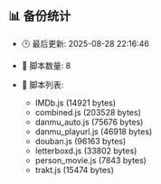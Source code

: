 ## 📊 备份统计

- 🕒 最后更新: 2025-08-28 22:16:46
- 📁 脚本数量: 8
- 📄 脚本列表:

  - IMDb.js (14921 bytes)
  - combined.js (203528 bytes)
  - danmu_auto.js (75676 bytes)
  - danmu_playurl.js (46918 bytes)
  - douban.js (96163 bytes)
  - letterboxd.js (33802 bytes)
  - person_movie.js (7843 bytes)
  - trakt.js (15474 bytes)
